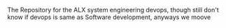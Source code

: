 The Repository for the ALX system engineering devops, though still don't know if devops is same as Software development, anyways we moove
